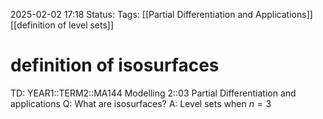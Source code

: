 2025-02-02 17:18
Status: 
Tags: [[Partial Differentiation and Applications]] [[definition of level sets]]
# definition of isosurfaces

TD: YEAR1::TERM2::MA144 Modelling 2::03 Partial Differentiation and applications
Q: What are isosurfaces?
A: Level sets when $n=3$
<!--ID: 1738516743158-->
